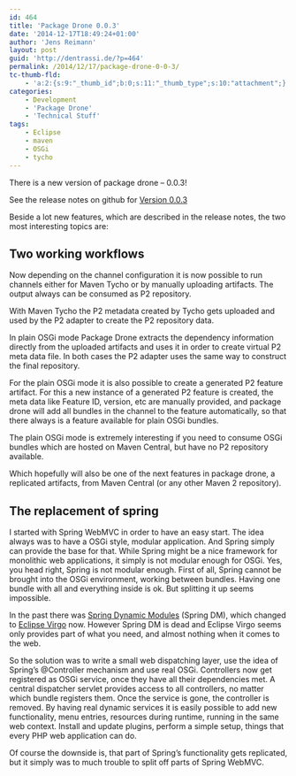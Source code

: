 ```yaml
---
id: 464
title: 'Package Drone 0.0.3'
date: '2014-12-17T18:49:24+01:00'
author: 'Jens Reimann'
layout: post
guid: 'http://dentrassi.de/?p=464'
permalink: /2014/12/17/package-drone-0-0-3/
tc-thumb-fld:
    - 'a:2:{s:9:"_thumb_id";b:0;s:11:"_thumb_type";s:10:"attachment";}'
categories:
    - Development
    - 'Package Drone'
    - 'Technical Stuff'
tags:
    - Eclipse
    - maven
    - OSGi
    - tycho
---
```


There is a new version of package drone – 0.0.3!

See the release notes on github for [Version 0.0.3](https://github.com/ctron/package-drone/releases/tag/v0.0.3)

Beside a lot new features, which are described in the release notes, the two most interesting topics are:

## Two working workflows

Now depending on the channel configuration it is now possible to run channels either for Maven Tycho or by manually uploading artifacts. The output always can be consumed as P2 repository.

With Maven Tycho the P2 metadata created by Tycho gets uploaded and used by the P2 adapter to create the P2 repository data.

In plain OSGi mode Package Drone extracts the dependency information directly from the uploaded artifacts and uses it in order to create virtual P2 meta data file. In both cases the P2 adapter uses the same way to construct the final repository.

For the plain OSGi mode it is also possible to create a generated P2 feature artifact. For this a new instance of a generated P2 feature is created, the meta data like Feature ID, version, etc are manually provided, and package drone will add all bundles in the channel to the feature automatically, so that there always is a feature available for plain OSGi bundles.

The plain OSGi mode is extremely interesting if you need to consume OSGi bundles which are hosted on Maven Central, but have no P2 repository available.

Which hopefully will also be one of the next features in package drone, a replicated artifacts, from Maven Central (or any other Maven 2 repository).

## The replacement of spring

I started with Spring WebMVC in order to have an easy start. The idea always was to have a OSGi style, modular application. And Spring simply can provide the base for that. While Spring might be a nice framework for monolithic web applications, it simply is not modular enough for OSGi. Yes, you head right, Spring is not modular enough. First of all, Spring cannot be brought into the OSGi environment, working between bundles. Having one bundle with all and everything inside is ok. But splitting it up seems impossible.

In the past there was [Spring Dynamic Modules](http://docs.spring.io/osgi/docs/current/reference/html/ "Spring Dynamic Modules") (Spring DM), which changed to [Eclipse Virgo](https://www.eclipse.org/virgo/ "Eclipse Virgo") now. However Spring DM is dead and Eclipse Virgo seems only provides part of what you need, and almost nothing when it comes to the web.

So the solution was to write a small web dispatching layer, use the idea of Spring’s @Controller mechanism and use real OSGi. Controllers now get registered as OSGi service, once they have all their dependencies met. A central dispatcher servlet provides access to all controllers, no matter which bundle registers them. Once the service is gone, the controller is removed. By having real dynamic services it is easily possible to add new functionality, menu entries, resources during runtime, running in the same web context. Install and update plugins, perform a simple setup, things that every PHP web application can do.

Of course the downside is, that part of Spring’s functionality gets replicated, but it simply was to much trouble to split off parts of Spring WebMVC.